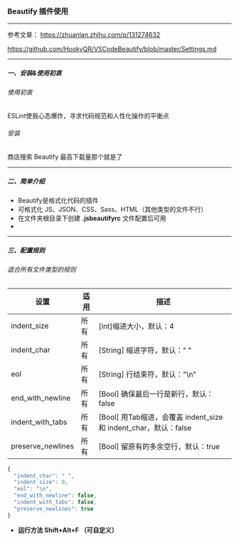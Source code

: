 ### Beautify 插件使用

-----
参考文章：
https://zhuanlan.zhihu.com/p/131274632

https://github.com/HookyQR/VSCodeBeautify/blob/master/Settings.md

-----
##### 一、安装&使用初衷

###### 使用初衷
ESLint使我心态爆炸，寻求代码规范和人性化操作的平衡点

###### 安装

商店搜索 Beautify 最高下载量那个就是了

-----
##### 二、简单介绍

- Beautify是格式化代码的插件
- 可格式化 JS、JSON、CSS、Sass、HTML（其他类型的文件不行）
- 在文件夹根目录下创建 **.jsbeautifyrc** 文件配置后可用
- 
-----
##### 三、配置规则

###### 适合所有文件类型的规则
|   设置   | 适用 | 描述 |
| ---- | ---- | ---- |
| indent_size | 所有 | [int]缩进大小，默认：4 |
| indent_char | 所有 | [String] 缩进字符，默认：" " |
| eol | 所有 | [String] 行结束符，默认："\n" |
| end_with_newline | 所有 | [Bool] 确保最后一行是新行，默认：false |
| indent_with_tabs | 所有 | [Bool] 用Tab缩进，会覆盖 indent_size 和 indent_char，默认：false |
| preserve_newlines | 所有 | [Bool] 留原有的多余空行，默认：true |

~~~javascript
{
  "indent_char": " ",
  "indent_size": 0,
  "eol": "\n",
  "end_with_newline": false,
  "indent_with_tabs": false,
  "preserve_newlines": true
}
~~~



- **运行方法 Shift+Alt+F （可自定义）**